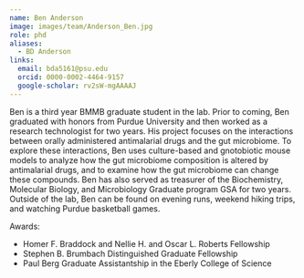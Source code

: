 ```yaml
---
name: Ben Anderson
image: images/team/Anderson_Ben.jpg
role: phd
aliases:
  - BD Anderson
links:
  email: bda5161@psu.edu
  orcid: 0000-0002-4464-9157
  google-scholar: rv2sW-mgAAAAJ
---
```


Ben is a third year BMMB graduate student in the lab. Prior to coming, Ben graduated with honors from Purdue University and then worked as a research technologist for two years. His project focuses on the interactions between orally administered antimalarial drugs and the gut microbiome. To explore these interactions, Ben uses culture-based and gnotobiotic mouse models to analyze how the gut microbiome composition is altered by antimalarial drugs, and to examine how the gut microbiome can change these compounds. Ben has also served as treasurer of the Biochemistry, Molecular Biology, and Microbiology Graduate program GSA for two years. Outside of the lab, Ben can be found on evening runs, weekend hiking trips, and watching Purdue basketball games.

Awards:
- Homer F. Braddock and Nellie H. and Oscar L. Roberts Fellowship
- Stephen B. Brumbach Distinguished Graduate Fellowship
- Paul Berg Graduate Assistantship in the Eberly College of Science



